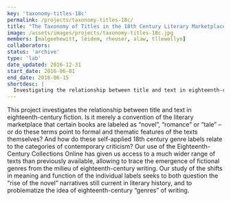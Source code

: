 ```yaml
---
key: 'taxonomy-titles-18c'
permalink: /projects/taxonomy-titles-18c/
title: "The Taxonomy of Titles in the 18th Century Literary Marketplace"
image: /assets/images/projects/taxonomy-titles-18c.jpg
members: [malgeehewitt, leidem, rheuser, alaw, tllewellyn]
collaborators:
status: 'archive'
type: 'lab'
date_updated: 2016-12-31
start_date: 2016-06-01
end_date: 2018-06-15
shortdesc: |
  Investigating the relationship between title and text in eighteenth-century fiction
---
```


This project investigates the relationship between title and text in eighteenth-century fiction. Is it merely a convention of the literary marketplace that certain books are labeled as “novel”, “romance” or “tale” – or do these terms point to formal and thematic features of the texts themselves? And how do these self-applied 18th century genre labels relate to the categories of contemporary criticism? Our use of the Eighteenth-Century Collections Online has given us access to a much wider range of texts than previously available, allowing to trace the emergence of fictional genres from the milieu of eighteenth-century writing. Our study of the shifts in meaning and function of the individual labels seeks to both question the “rise of the novel” narratives still current in literary history, and to problematize the idea of eighteenth-century “genres” of writing.
